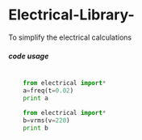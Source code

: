 Electrical-Library-
===================

To simplify the electrical calculations

##### code usage
``` python
    
    from electrical import*
    a=freq(t=0.02)
    print a
    
    from electrical import*
    b=vrms(v=220) 
    print b
    
    
    
